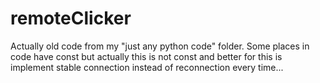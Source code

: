 # remoteClicker
Actually old code from my "just any python code" folder. Some places in code have const but actually this is not const and better for this is implement stable connection instead of reconnection every time...
